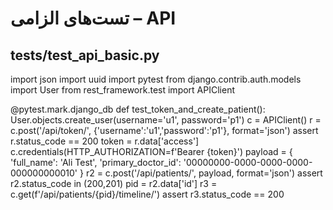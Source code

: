 # تست‌های الزامی – API

## tests/test_api_basic.py
import json
import uuid
import pytest
from django.contrib.auth.models import User
from rest_framework.test import APIClient

@pytest.mark.django_db
def test_token_and_create_patient():
    User.objects.create_user(username='u1', password='p1')
    c = APIClient()
    r = c.post('/api/token/', {'username':'u1','password':'p1'}, format='json')
    assert r.status_code == 200
    token = r.data['access']
    c.credentials(HTTP_AUTHORIZATION=f'Bearer {token}')
    payload = {
        'full_name': 'Ali Test',
        'primary_doctor_id': '00000000-0000-0000-0000-000000000010'
    }
    r2 = c.post('/api/patients/', payload, format='json')
    assert r2.status_code in (200,201)
    pid = r2.data['id']
    r3 = c.get(f'/api/patients/{pid}/timeline/')
    assert r3.status_code == 200